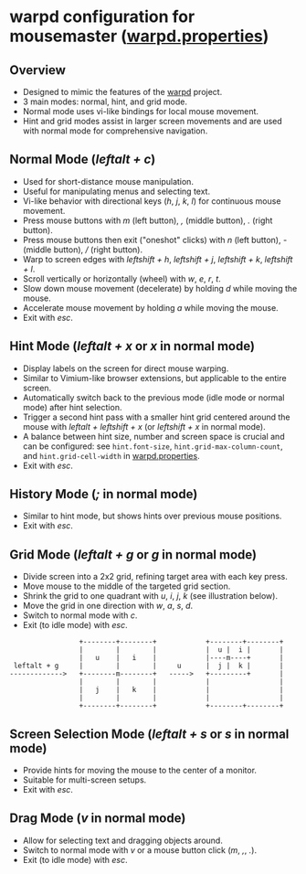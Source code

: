 # warpd configuration for mousemaster ([warpd.properties](warpd.properties))

## Overview

- Designed to mimic the features of the [warpd](https://github.com/rvaiya/warpd) project.
- 3 main modes: normal, hint, and grid mode.
- Normal mode uses vi-like bindings for local mouse movement.
- Hint and grid modes assist in larger screen movements and are used with normal mode for comprehensive navigation.

## Normal Mode (_leftalt + c_)

- Used for short-distance mouse manipulation.
- Useful for manipulating menus and selecting text.
- Vi-like behavior with directional keys (_h_, _j_, _k_, _l_) for continuous mouse movement.
- Press mouse buttons with _m_ (left button), _,_ (middle button), _._ (right button).
- Press mouse buttons then exit ("oneshot" clicks) with _n_ (left button), _-_ (middle button), _/_ (right button).
- Warp to screen edges with _leftshift + h_, _leftshift + j_, _leftshift + k_, _leftshift + l_.
- Scroll vertically or horizontally (wheel) with _w_, _e_, _r_, _t_.
- Slow down mouse movement (decelerate) by holding _d_ while moving the mouse.
- Accelerate mouse movement by holding _a_ while moving the mouse.
- Exit with _esc_.

## Hint Mode (_leftalt + x_ or _x_ in normal mode)

- Display labels on the screen for direct mouse warping.
- Similar to Vimium-like browser extensions, but applicable to the entire screen.
- Automatically switch back to the previous mode (idle mode or normal mode) after hint selection.
- Trigger a second hint pass with a smaller hint grid centered around the mouse with _leftalt + leftshift + x_ (or _leftshift + x_ in normal mode).
- A balance between hint size, number and screen space is crucial and can be configured: see `hint.font-size`, `hint.grid-max-column-count`, and `hint.grid-cell-width` in [warpd.properties](configuration/warpd.properties).
- Exit with _esc_.

## History Mode (_;_ in normal mode)

- Similar to hint mode, but shows hints over previous mouse positions.
- Exit with _esc_.

## Grid Mode (_leftalt + g_ or _g_ in normal mode)

- Divide screen into a 2x2 grid, refining target area with each key press.
- Move mouse to the middle of the targeted grid section.
- Shrink the grid to one quadrant with _u_, _i_, _j_, _k_ (see illustration below).
- Move the grid in one direction with _w_, _a_, _s_, _d_.
- Switch to normal mode with _c_.
- Exit (to idle mode) with _esc_.

```
                 +--------+--------+            +--------+--------+
                 |        |        |            |  u |  i |       |
                 |   u    |   i    |            |----m----+       |
 leftalt + g     |        |        |     u      |  j |  k |       |
------------->   +--------m--------+   ----->   +---------+       |
                 |        |        |            |                 |
                 |   j    |   k    |            |                 |
                 |        |        |            |                 |
                 +--------+--------+            +--------+--------+
```

## Screen Selection Mode (_leftalt + s_ or _s_ in normal mode)

- Provide hints for moving the mouse to the center of a monitor.
- Suitable for multi-screen setups.
- Exit with _esc_.

## Drag Mode (_v_ in normal mode)

- Allow for selecting text and dragging objects around.
- Switch to normal mode with _v_ or a mouse button click (_m_, _,_, _._).
- Exit (to idle mode) with _esc_.